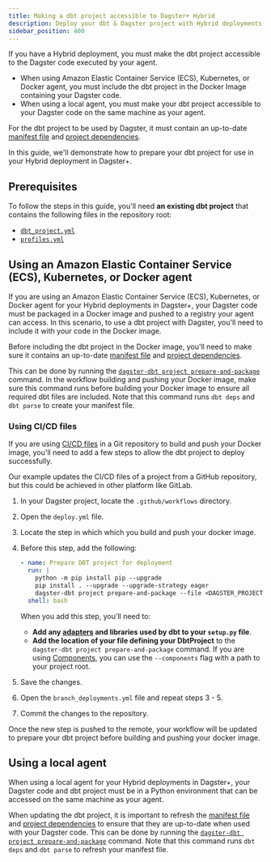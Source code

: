 ```yaml
---
title: Making a dbt project accessible to Dagster+ Hybrid
description: Deploy your dbt & Dagster project with Hybrid deployments in Dagster+.
sidebar_position: 400
---
```


If you have a Hybrid deployment, you must make the dbt project accessible to the Dagster code executed by your agent.

- When using Amazon Elastic Container Service (ECS), Kubernetes, or Docker agent, you must include the dbt project in the Docker Image containing your Dagster code.
- When using a local agent, you must make your dbt project accessible to your Dagster code on the same machine as your agent.

For the dbt project to be used by Dagster, it must contain an up-to-date [manifest file](https://docs.getdbt.com/reference/artifacts/manifest-json) and [project dependencies](https://docs.getdbt.com/docs/collaborate/govern/project-dependencies).

In this guide, we'll demonstrate how to prepare your dbt project for use in your Hybrid deployment in Dagster+.

## Prerequisites

To follow the steps in this guide, you'll need **an existing dbt project** that contains the following files in the repository root:

- [`dbt_project.yml`](https://docs.getdbt.com/reference/dbt_project.yml)
- [`profiles.yml`](https://docs.getdbt.com/docs/core/connect-data-platform/profiles.yml)

## Using an Amazon Elastic Container Service (ECS), Kubernetes, or Docker agent

If you are using an Amazon Elastic Container Service (ECS), Kubernetes, or Docker agent for your Hybrid deployments in Dagster+, your Dagster code must be packaged in a Docker image and pushed to a registry your agent can access. In this scenario, to use a dbt project with Dagster, you'll need to include it with your code in the Docker image.

Before including the dbt project in the Docker image, you'll need to make sure it contains an up-to-date [manifest file](https://docs.getdbt.com/reference/artifacts/manifest-json) and [project dependencies](https://docs.getdbt.com/docs/collaborate/govern/project-dependencies).

This can be done by running the [`dagster-dbt project prepare-and-package`](/api/libraries/dagster-dbt#prepare-and-package) command. In the workflow building and pushing your Docker image, make sure this command runs before building your Docker image to ensure all required dbt files are included. Note that this command runs `dbt deps` and `dbt parse` to create your manifest file.

### Using CI/CD files

If you are using [CI/CD files](/dagster-plus/features/ci-cd/ci-cd-file-reference) in a Git repository to build and push your Docker image, you'll need to add a few steps to allow the dbt project to deploy successfully.

Our example updates the CI/CD files of a project from a GitHub repository, but this could be achieved in other platform like GitLab.

1. In your Dagster project, locate the `.github/workflows` directory.

2. Open the `deploy.yml` file.

3. Locate the step in which which you build and push your docker image.

4. Before this step, add the following:

   ```yaml
   - name: Prepare DBT project for deployment
     run: |
       python -m pip install pip --upgrade
       pip install . --upgrade --upgrade-strategy eager                                            ## Install the Python dependencies from the setup.py file, ex: dbt-core and dbt-duckdb
       dagster-dbt project prepare-and-package --file <DAGSTER_PROJECT_FOLDER>/project.py          ## Replace with the project.py location in the Dagster project folder
     shell: bash
   ```

   When you add this step, you'll need to:

   - **Add any [adapters](https://docs.getdbt.com/docs/connect-adapters) and libraries used by dbt to your `setup.py` file**.
   - **Add the location of your file defining your DbtProject** to the `dagster-dbt project prepare-and-package` command. If you are using [Components](/guides/labs/components), you can use the `--components` flag with a path to your project root.

5. Save the changes.

6. Open the `branch_deployments.yml` file and repeat steps 3 - 5.

7. Commit the changes to the repository.

Once the new step is pushed to the remote, your workflow will be updated to prepare your dbt project before building and pushing your docker image.

## Using a local agent

When using a local agent for your Hybrid deployments in Dagster+, your Dagster code and dbt project must be in a Python environment that can be accessed on the same machine as your agent.

When updating the dbt project, it is important to refresh the [manifest file](https://docs.getdbt.com/reference/artifacts/manifest-json) and [project dependencies](https://docs.getdbt.com/docs/collaborate/govern/project-dependencies) to ensure that they are up-to-date when used with your Dagster code. This can be done by running the [`dagster-dbt project prepare-and-package`](/api/libraries/dagster-dbt#prepare-and-package) command. Note that this command runs `dbt deps` and `dbt parse` to refresh your manifest file.
